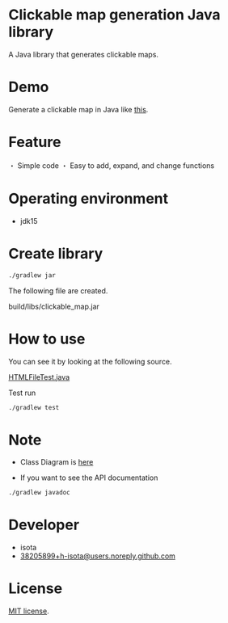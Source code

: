 # Clickable map generation Java library

A Java library that generates clickable maps.

# Demo

Generate a clickable map in Java
like [this](test/HTMLFileTest_save.html).

# Feature

・ Simple code
・ Easy to add, expand, and change functions

# Operating environment

* jdk15

# Create library

```bash
./gradlew jar
```

The following file are created.

build/libs/clickable_map.jar

# How to use

You can see it by looking at the following source.

[HTMLFileTest.java](src/test/java/isota/test/HTMLFileTest.java)

Test run

```bash
./gradlew test
```


# Note

- Class Diagram is [here](doc/001clickable_map.png)

- If you want to see the API documentation
```bash
./gradlew javadoc
```

# Developer

* isota
* 38205899+h-isota@users.noreply.github.com

# License

[MIT license](LICENSE).
